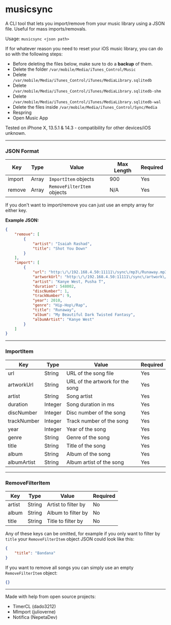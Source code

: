 # musicsync
A CLI tool that lets you import/remove from your music library using a JSON file. Useful for mass imports/removals.

Usage: `musicsync <json path>`

If for whatever reason you need to reset your iOS music library, you can do so with the following steps:
- Before deleting the files below, make sure to do a **backup** of them.
- Delete the folder `/var/mobile/Media/iTunes_Control/Music`
- Delete `/var/mobile/Media/iTunes_Control/iTunes/MediaLibrary.sqlitedb`
- Delete `/var/mobile/Media/iTunes_Control/iTunes/MediaLibrary.sqlitedb-shm`
- Delete `/var/mobile/Media/iTunes_Control/iTunes/MediaLibrary.sqlitedb-wal`
- Delete the files inside `/var/mobile/Media/iTunes_Control/Sync/Media`
- Respring
- Open Music App

Tested on iPhone X, 13.5.1 & 14.3 - compatibility for other devices/iOS unknown.

---
### JSON Format
| Key | Type | Value | Max Length | Required |
| ----------- | ----------- | ----------- | ----------- | ----------- |
| import | Array  | `ImportItem` objects | 900 | Yes
| remove | Array | `RemoveFilterItem` objects | N/A | Yes

If you don't want to import/remove you can just use an empty array for either key.

**Example JSON:**
```json
{
	"remove": [
		{
			"artist": "Isaiah Rashad",
			"title": "Shot You Down"
		}
	],
	"import": [
		{
			"url": "http:\/\/192.168.4.50:11111\/sync\/mp3\/Runaway.mp3",
			"artworkUrl": "http:\/\/192.168.4.50:11111\/sync\/artwork\/Runaway.jpg",
			"artist": "Kanye West, Pusha T",
			"duration": 548002,
			"discNumber": 1,
			"trackNumber": 9,
			"year": 2010,
			"genre": "Hip-Hop\/Rap",
			"title": "Runaway",
			"album": "My Beautiful Dark Twisted Fantasy",
			"albumArtist": "Kanye West"
		}
	]
}
```

---
### ImportItem
| Key | Type| Value | Required |
| ----------- | ----------- | ----------- | ----------- |
| url | String | URL of the song file | Yes
| artworkUrl | String | URL of the artwork for the song | Yes
| artist | String | Song artist | Yes
| duration | Integer | Song duration in ms | Yes
| discNumber | Integer | Disc number of the song | Yes
| trackNumber | Integer | Track number of the song | Yes
| year | Integer | Year of the song | Yes
| genre | String | Genre of the song | Yes
| title | String | Title of the song | Yes
| album | String | Album of the song | Yes
| albumArtist | String | Album artist of the song | Yes
---
### RemoveFilterItem
| Key | Type| Value | Required |
| ----------- | ----------- | ----------- | ----------- |
| artist | String | Artist to filter by | No
| album | String | Album to filter by | No
| title | String | Title to filter by | No

Any of these keys can be omitted, for example if you only want to filter by `title` your `RemoveFilterItem` object JSON could look like this:
```json
{
	"title": "Bandana"
}
```
If you want to remove all songs you can simply use an empty `RemoveFilterItem` object:
```json
{}
```

---
Made with help from open source projects:
- TimerCL (dado3212)
- MImport (julioverne)
- Notifica (NepetaDev)
